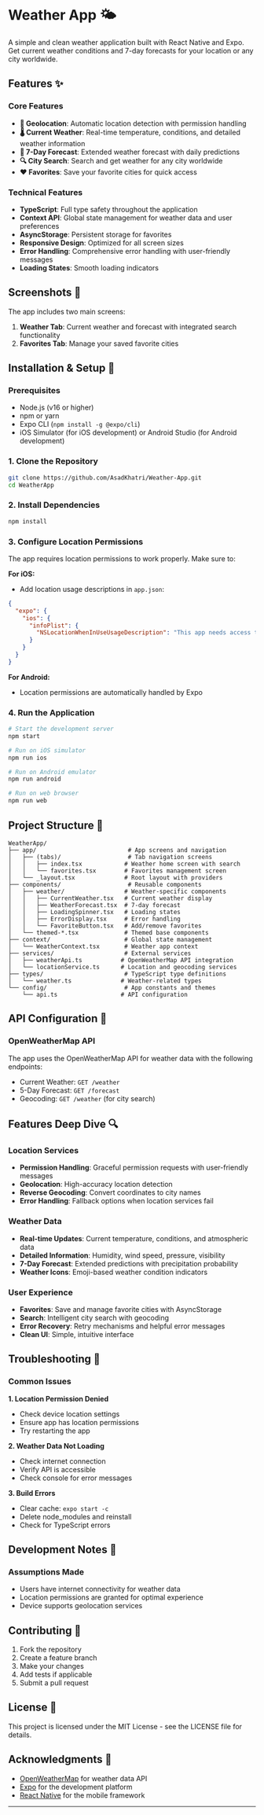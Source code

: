 # Weather App 🌤️

A simple and clean weather application built with React Native and Expo. Get current weather conditions and 7-day forecasts for your location or any city worldwide.

## Features ✨

### Core Features
- **📍 Geolocation**: Automatic location detection with permission handling
- **🌡️ Current Weather**: Real-time temperature, conditions, and detailed weather information
- **📅 7-Day Forecast**: Extended weather forecast with daily predictions
- **🔍 City Search**: Search and get weather for any city worldwide
- **❤️ Favorites**: Save your favorite cities for quick access

### Technical Features
- **TypeScript**: Full type safety throughout the application
- **Context API**: Global state management for weather data and user preferences
- **AsyncStorage**: Persistent storage for favorites
- **Responsive Design**: Optimized for all screen sizes
- **Error Handling**: Comprehensive error handling with user-friendly messages
- **Loading States**: Smooth loading indicators

## Screenshots 📱

The app includes two main screens:
1. **Weather Tab**: Current weather and forecast with integrated search functionality
2. **Favorites Tab**: Manage your saved favorite cities

## Installation & Setup 🚀

### Prerequisites
- Node.js (v16 or higher)
- npm or yarn
- Expo CLI (`npm install -g @expo/cli`)
- iOS Simulator (for iOS development) or Android Studio (for Android development)

### 1. Clone the Repository
```bash
git clone https://github.com/AsadKhatri/Weather-App.git
cd WeatherApp
```

### 2. Install Dependencies
```bash
npm install
```

### 3. Configure Location Permissions
The app requires location permissions to work properly. Make sure to:

**For iOS:**
- Add location usage descriptions in `app.json`:
```json
{
  "expo": {
    "ios": {
      "infoPlist": {
        "NSLocationWhenInUseUsageDescription": "This app needs access to location to show weather for your current location."
      }
    }
  }
}
```

**For Android:**
- Location permissions are automatically handled by Expo

### 4. Run the Application
```bash
# Start the development server
npm start

# Run on iOS simulator
npm run ios

# Run on Android emulator
npm run android

# Run on web browser
npm run web
```

## Project Structure 📁

```
WeatherApp/
├── app/                          # App screens and navigation
│   ├── (tabs)/                   # Tab navigation screens
│   │   ├── index.tsx            # Weather home screen with search
│   │   └── favorites.tsx        # Favorites management screen
│   └── _layout.tsx              # Root layout with providers
├── components/                   # Reusable components
│   ├── weather/                 # Weather-specific components
│   │   ├── CurrentWeather.tsx   # Current weather display
│   │   ├── WeatherForecast.tsx  # 7-day forecast
│   │   ├── LoadingSpinner.tsx   # Loading states
│   │   ├── ErrorDisplay.tsx     # Error handling
│   │   └── FavoriteButton.tsx   # Add/remove favorites
│   └── themed-*.tsx             # Themed base components
├── context/                     # Global state management
│   └── WeatherContext.tsx       # Weather app context
├── services/                    # External services
│   ├── weatherApi.ts           # OpenWeatherMap API integration
│   └── locationService.ts      # Location and geocoding services
├── types/                       # TypeScript type definitions
│   └── weather.ts              # Weather-related types
└── config/                      # App constants and themes
    └── api.ts                  # API configuration
```

## API Configuration 🔧

### OpenWeatherMap API
The app uses the OpenWeatherMap API for weather data with the following endpoints:
- Current Weather: `GET /weather`
- 5-Day Forecast: `GET /forecast`
- Geocoding: `GET /weather` (for city search)

## Features Deep Dive 🔍

### Location Services
- **Permission Handling**: Graceful permission requests with user-friendly messages
- **Geolocation**: High-accuracy location detection
- **Reverse Geocoding**: Convert coordinates to city names
- **Error Handling**: Fallback options when location services fail

### Weather Data
- **Real-time Updates**: Current temperature, conditions, and atmospheric data
- **Detailed Information**: Humidity, wind speed, pressure, visibility
- **7-Day Forecast**: Extended predictions with precipitation probability
- **Weather Icons**: Emoji-based weather condition indicators

### User Experience
- **Favorites**: Save and manage favorite cities with AsyncStorage
- **Search**: Intelligent city search with geocoding
- **Error Recovery**: Retry mechanisms and helpful error messages
- **Clean UI**: Simple, intuitive interface


## Troubleshooting 🔧

### Common Issues

**1. Location Permission Denied**
- Check device location settings
- Ensure app has location permissions
- Try restarting the app

**2. Weather Data Not Loading**
- Check internet connection
- Verify API is accessible
- Check console for error messages

**3. Build Errors**
- Clear cache: `expo start -c`
- Delete node_modules and reinstall
- Check for TypeScript errors


## Development Notes 📝

### Assumptions Made
- Users have internet connectivity for weather data
- Location permissions are granted for optimal experience
- Device supports geolocation services

## Contributing 🤝

1. Fork the repository
2. Create a feature branch
3. Make your changes
4. Add tests if applicable
5. Submit a pull request

## License 📄

This project is licensed under the MIT License - see the LICENSE file for details.

## Acknowledgments 🙏

- [OpenWeatherMap](https://openweathermap.org/) for weather data API
- [Expo](https://expo.dev/) for the development platform
- [React Native](https://reactnative.dev/) for the mobile framework

---